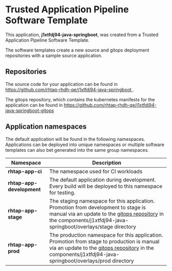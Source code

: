 # Trusted Application Pipeline Software Template

This application, **j1xtfdj94-java-springboot**, was created from a Trusted Application Pipeline Software Template.

The software templates create a new source and gitops deployment repositories with a sample source application. 

## Repositories

The source code for your application can be found in [https://github.com/rhtap-rhdh-qe/j1xtfdj94-java-springboot ](https://github.com/rhtap-rhdh-qe/j1xtfdj94-java-springboot ).
 
The gitops repository, which contains the kubernetes manifests for the application can be found in 
[https://github.com/rhtap-rhdh-qe/j1xtfdj94-java-springboot-gitops ](https://github.com/rhtap-rhdh-qe/j1xtfdj94-java-springboot-gitops ) 

## Application namespaces 

The default application will be found in the following namespaces. Applications can be deployed into unique namespaces or multiple software templates can also bet generated into the same group namespaces.  

|  Namespace   |  Description   |  
| -------- | -------- |
| **rhtap-app-ci** | The namespace used for CI workloads |
| **rhtap-app-development** | The default application during development. Every build will be deployed to this namespace for testing. |
| **rhtap-app-stage** | The staging namespace for this application. Promotion from development to stage is manual via an update to the [gitops repository](https://github.com/rhtap-rhdh-qe/j1xtfdj94-java-springboot-gitops ) in the components/j1xtfdj94-java-springboot/overlays/stage directory |
| **rhtap-app-prod** | The production namespace for this application. Promotion from stage to production is manual via an update to the [gitops repository](https://github.com/rhtap-rhdh-qe/j1xtfdj94-java-springboot-gitops ) in the components/j1xtfdj94-java-springboot/overlays/prod directory |